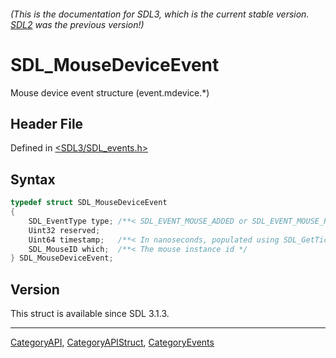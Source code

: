 ###### (This is the documentation for SDL3, which is the current stable version. [SDL2](https://wiki.libsdl.org/SDL2/) was the previous version!)
# SDL_MouseDeviceEvent

Mouse device event structure (event.mdevice.*)

## Header File

Defined in [<SDL3/SDL_events.h>](https://github.com/libsdl-org/SDL/blob/main/include/SDL3/SDL_events.h)

## Syntax

```c
typedef struct SDL_MouseDeviceEvent
{
    SDL_EventType type; /**< SDL_EVENT_MOUSE_ADDED or SDL_EVENT_MOUSE_REMOVED */
    Uint32 reserved;
    Uint64 timestamp;   /**< In nanoseconds, populated using SDL_GetTicksNS() */
    SDL_MouseID which;  /**< The mouse instance id */
} SDL_MouseDeviceEvent;
```

## Version

This struct is available since SDL 3.1.3.

----
[CategoryAPI](CategoryAPI), [CategoryAPIStruct](CategoryAPIStruct), [CategoryEvents](CategoryEvents)

